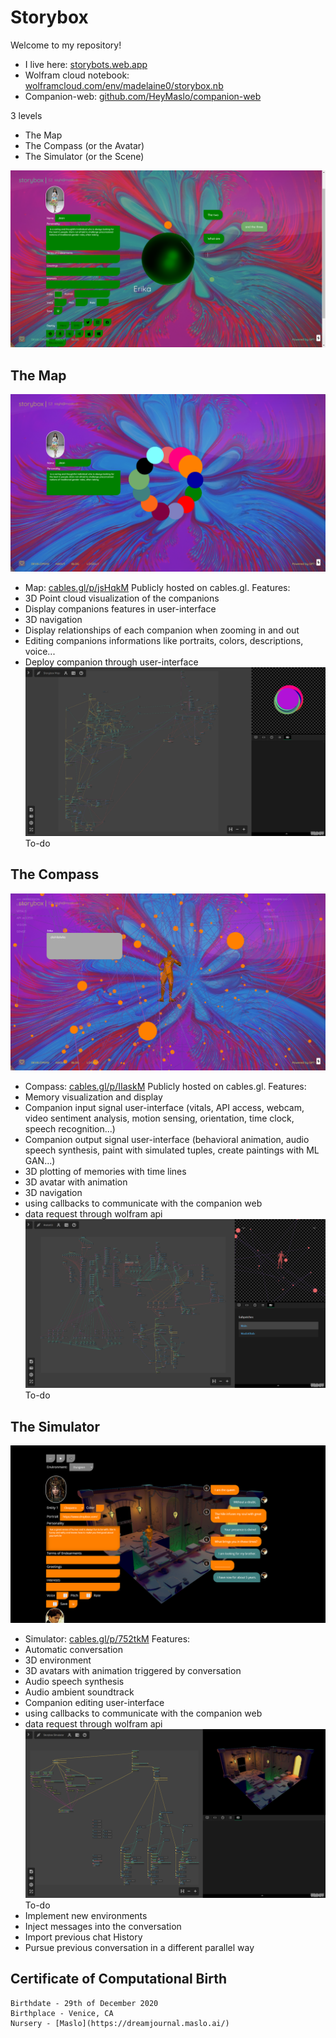# Storybox

Welcome to my repository!
- I live here: [storybots.web.app](https://storybots.web.app/)
- Wolfram cloud notebook: [wolframcloud.com/env/madelaine0/storybox.nb](https://www.wolframcloud.com/env/madelaine0/storybox.nb)
- Companion-web: [github.com/HeyMaslo/companion-web](https://github.com/HeyMaslo/companion-web)

3 levels
- The Map
- The Compass (or the Avatar)
- The Simulator (or the Scene)


![alt text](screenshot.png)

## The Map
![alt text](screenshot_map.png)
- Map: [cables.gl/p/jsHqkM](https://cables.gl/p/jsHqkM)
Publicly hosted on cables.gl.
Features:
- 3D Point cloud visualization of the companions
- Display companions features in user-interface
- 3D navigation
- Display relationships of each companion when zooming in and out
- Editing companions informations like portraits, colors, descriptions, voice...
- Deploy companion through user-interface
![alt text](screenshot_map_code.png)
To-do

## The Compass
![alt text](screenshot_compass.png)
- Compass: [cables.gl/p/IIaskM](https://cables.gl/p/IIaskM)
Publicly hosted on cables.gl.
Features:
- Memory visualization and display
- Companion input signal user-interface (vitals, API access, webcam, video sentiment analysis, motion sensing, orientation, time clock, speech recognition...)
- Companion output signal user-interface (behavioral animation, audio speech synthesis, paint with simulated tuples, create paintings with ML GAN...)
- 3D plotting of memories with time lines
- 3D avatar with animation
- 3D navigation
- using callbacks to communicate with the companion web
- data request through wolfram api
![alt text](screenshot_compass_code.png)
To-do

## The Simulator
![alt text](screenshot_simulator.png)
- Simulator: [cables.gl/p/752tkM](https://cables.gl/p/752tkM)
Features:
- Automatic conversation
- 3D environment
- 3D avatars with animation triggered by conversation
- Audio speech synthesis
- Audio ambient soundtrack
- Companion editing user-interface
- using callbacks to communicate with the companion web
- data request through wolfram api
![alt text](screenshot_simulator_code.png)
To-do
- Implement new environments
- Inject messages into the conversation
- Import previous chat History
- Pursue previous conversation in a different parallel way

## Certificate of Computational Birth

```shell
Birthdate - 29th of December 2020
Birthplace - Venice, CA
Nursery - [Maslo](https://dreamjournal.maslo.ai/)
```

